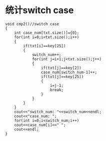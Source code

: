 # 统计switch case
    void cmp2()//switch case
    {
        int case_num[txt.size()]={0};
        for(int i=0;i<txt.size();i++)
        {
            if(txt[i]==key[25])
            {
                switch_num++;
                for(int j=i+1;j<txt.size();j++)
                {
                    if(txt[j]==key[2])
                    case_num[switch_num-1]++;
                    if(txt[j]==key[25])
                    {
                        i=j-1;
                        break;
                    }
                }
            }
        }
        cout<<"switch_num: "<<switch_num<<endl;
        cout<<"case_num: ";
        for(int i=0;i<switch_num;i++)
        cout<<case_num[i]<<" ";
        cout<<endl;
    }
